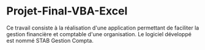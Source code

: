 # Projet-Final-VBA-Excel
Ce travail consiste à la réalisation d'une application permettant de faciliter la gestion financière et comptable d'une organisation.
Le logiciel développé est nommé STAB Gestion Compta.
